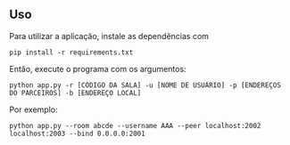 ## Uso

Para utilizar a aplicação, instale as dependências com
```
pip install -r requirements.txt
```
Então, execute o programa com os argumentos:
```
python app.py -r [CÓDIGO DA SALA] -u [NOME DE USUÁRIO] -p [ENDEREÇOS DO PARCEIROS] -b [ENDEREÇO LOCAL]
```
Por exemplo:
```
python app.py --room abcde --username AAA --peer localhost:2002 localhost:2003 --bind 0.0.0.0:2001
```